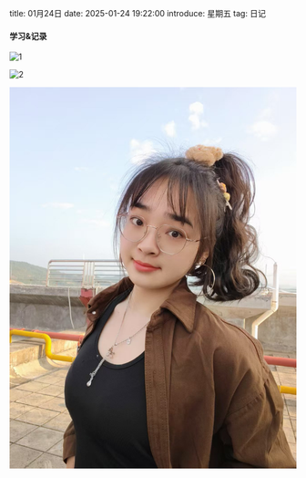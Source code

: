 title: 01月24日
date: 2025-01-24 19:22:00
introduce: 星期五
tag: 日记

#### 学习&记录
![1](/static/img/2025/01/24/1.jpg)

![2](/static/img/2025/01/24/2.jpg)

![3](/static/img/2025/01/24/3.jpg)

